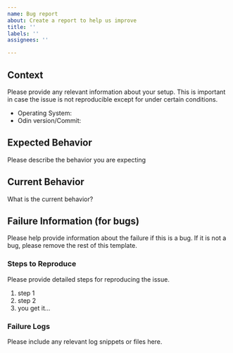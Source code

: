 ```yaml
---
name: Bug report
about: Create a report to help us improve
title: ''
labels: ''
assignees: ''

---
```


## Context

Please provide any relevant information about your setup. This is important in case the issue is not reproducible except for under certain conditions.

* Operating System:
* Odin version/Commit:

## Expected Behavior

Please describe the behavior you are expecting

## Current Behavior

What is the current behavior?

## Failure Information (for bugs)

Please help provide information about the failure if this is a bug. If it is not a bug, please remove the rest of this template.

### Steps to Reproduce

Please provide detailed steps for reproducing the issue.

1. step 1
2. step 2
3. you get it...

### Failure Logs

Please include any relevant log snippets or files here.
